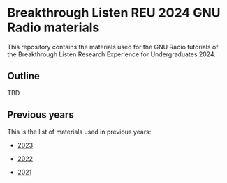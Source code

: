# Breakthrough Listen REU 2024 GNU Radio materials

This repository contains the materials used for the GNU Radio tutorials
of the Breakthrough Listen Research Experience for Undergraduates 2024.

## Outline

TBD

## Previous years

This is the list of materials used in previous years:

* [2023](https://github.com/daniestevez/reu-2023)

* [2022](https://github.com/daniestevez/reu-2022)

* [2021](https://github.com/daniestevez/reu-2021)
